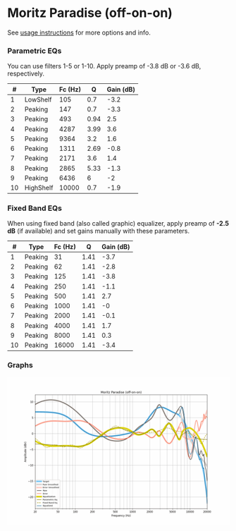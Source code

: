 # Moritz Paradise (off-on-on)
See [usage instructions](https://github.com/jaakkopasanen/AutoEq#usage) for more options and info.

### Parametric EQs
You can use filters 1-5 or 1-10. Apply preamp of -3.8 dB or -3.6 dB, respectively.

|   # | Type      |   Fc (Hz) |    Q |   Gain (dB) |
|-----|-----------|-----------|------|-------------|
|   1 | LowShelf  |       105 | 0.7  |        -3.2 |
|   2 | Peaking   |       147 | 0.7  |        -3.3 |
|   3 | Peaking   |       493 | 0.94 |         2.5 |
|   4 | Peaking   |      4287 | 3.99 |         3.6 |
|   5 | Peaking   |      9364 | 3.2  |         1.6 |
|   6 | Peaking   |      1311 | 2.69 |        -0.8 |
|   7 | Peaking   |      2171 | 3.6  |         1.4 |
|   8 | Peaking   |      2865 | 5.33 |        -1.3 |
|   9 | Peaking   |      6436 | 6    |        -2   |
|  10 | HighShelf |     10000 | 0.7  |        -1.9 |

### Fixed Band EQs
When using fixed band (also called graphic) equalizer, apply preamp of **-2.5 dB** (if available) and set gains manually with these parameters.

|   # | Type    |   Fc (Hz) |    Q |   Gain (dB) |
|-----|---------|-----------|------|-------------|
|   1 | Peaking |        31 | 1.41 |        -3.7 |
|   2 | Peaking |        62 | 1.41 |        -2.8 |
|   3 | Peaking |       125 | 1.41 |        -3.8 |
|   4 | Peaking |       250 | 1.41 |        -1.1 |
|   5 | Peaking |       500 | 1.41 |         2.7 |
|   6 | Peaking |      1000 | 1.41 |        -0   |
|   7 | Peaking |      2000 | 1.41 |        -0.1 |
|   8 | Peaking |      4000 | 1.41 |         1.7 |
|   9 | Peaking |      8000 | 1.41 |         0.3 |
|  10 | Peaking |     16000 | 1.41 |        -3.4 |

### Graphs
![](./Moritz%20Paradise%20(off-on-on).png)

